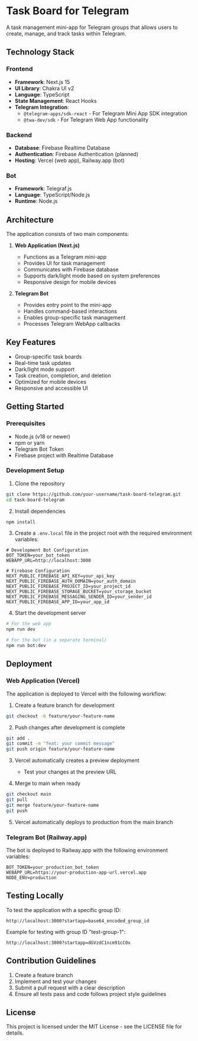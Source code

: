 # Task Board for Telegram

A task management mini-app for Telegram groups that allows users to create, manage, and track tasks within Telegram.

## Technology Stack

### Frontend
- **Framework**: Next.js 15
- **UI Library**: Chakra UI v2
- **Language**: TypeScript
- **State Management**: React Hooks
- **Telegram Integration**: 
  - `@telegram-apps/sdk-react` - For Telegram Mini App SDK integration
  - `@twa-dev/sdk` - For Telegram Web App functionality

### Backend
- **Database**: Firebase Realtime Database
- **Authentication**: Firebase Authentication (planned)
- **Hosting**: Vercel (web app), Railway.app (bot)

### Bot
- **Framework**: Telegraf.js
- **Language**: TypeScript/Node.js
- **Runtime**: Node.js

## Architecture

The application consists of two main components:

1. **Web Application (Next.js)**
   - Functions as a Telegram mini-app
   - Provides UI for task management
   - Communicates with Firebase database
   - Supports dark/light mode based on system preferences
   - Responsive design for mobile devices

2. **Telegram Bot**
   - Provides entry point to the mini-app
   - Handles command-based interactions
   - Enables group-specific task management
   - Processes Telegram WebApp callbacks

## Key Features

- Group-specific task boards
- Real-time task updates
- Dark/light mode support
- Task creation, completion, and deletion
- Optimized for mobile devices
- Responsive and accessible UI

## Getting Started

### Prerequisites
- Node.js (v18 or newer)
- npm or yarn
- Telegram Bot Token
- Firebase project with Realtime Database

### Development Setup

1. Clone the repository
```bash
git clone https://github.com/your-username/task-board-telegram.git
cd task-board-telegram
```

2. Install dependencies
```bash
npm install
```

3. Create a `.env.local` file in the project root with the required environment variables:
```env
# Development Bot Configuration
BOT_TOKEN=your_bot_token
WEBAPP_URL=http://localhost:3000

# Firebase Configuration
NEXT_PUBLIC_FIREBASE_API_KEY=your_api_key
NEXT_PUBLIC_FIREBASE_AUTH_DOMAIN=your_auth_domain
NEXT_PUBLIC_FIREBASE_PROJECT_ID=your_project_id
NEXT_PUBLIC_FIREBASE_STORAGE_BUCKET=your_storage_bucket
NEXT_PUBLIC_FIREBASE_MESSAGING_SENDER_ID=your_sender_id
NEXT_PUBLIC_FIREBASE_APP_ID=your_app_id
```

4. Start the development server
```bash
# For the web app
npm run dev

# For the bot (in a separate terminal)
npm run bot:dev
```

## Deployment

### Web Application (Vercel)

The application is deployed to Vercel with the following workflow:

1. Create a feature branch for development
```bash
git checkout -b feature/your-feature-name
```

2. Push changes after development is complete
```bash
git add .
git commit -m "feat: your commit message"
git push origin feature/your-feature-name
```

3. Vercel automatically creates a preview deployment
   - Test your changes at the preview URL

4. Merge to main when ready
```bash
git checkout main
git pull
git merge feature/your-feature-name
git push
```

5. Vercel automatically deploys to production from the main branch

### Telegram Bot (Railway.app)

The bot is deployed to Railway.app with the following environment variables:

```
BOT_TOKEN=your_production_bot_token
WEBAPP_URL=https://your-production-app-url.vercel.app
NODE_ENV=production
```

## Testing Locally

To test the application with a specific group ID:

```
http://localhost:3000?startapp=base64_encoded_group_id
```

Example for testing with group ID "test-group-1":
```
http://localhost:3000?startapp=dGVzdC1ncm91cC0x
```

## Contribution Guidelines

1. Create a feature branch
2. Implement and test your changes
3. Submit a pull request with a clear description
4. Ensure all tests pass and code follows project style guidelines

## License

This project is licensed under the MIT License - see the LICENSE file for details.
